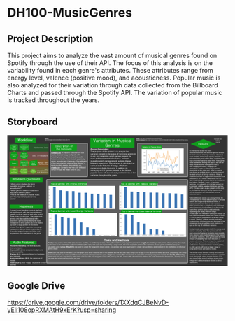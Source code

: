 # DH100-MusicGenres

## Project Description
This project aims to analyze the vast amount of musical genres found on Spotify through the use of their API.
The focus of this analysis is on the variability found in each genre's attributes. These attributes range from energy level, valence (positive mood), and acousticness.
Popular music is also analyzed for their variation through data collected from the Billboard Charts and passed through the Spotify API. The variation of popular music is tracked throughout the years.

## Storyboard
![alt text](https://github.com/doinkenny/DH100-MusicGenres/blob/main/Poster.png)

## Google Drive
https://drive.google.com/drive/folders/1XXdqCJBeNvD-yEIi108opRXMAtH9xErK?usp=sharing
